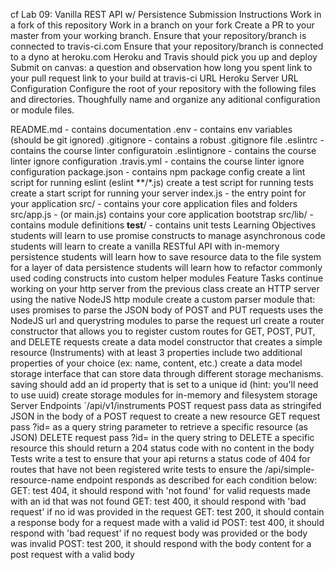 cf Lab 09: Vanilla REST API w/ Persistence
Submission Instructions
Work in a fork of this repository
Work in a branch on your fork
Create a PR to your master from your working branch.
Ensure that your repository/branch is connected to travis-ci.com
Ensure that your repository/branch is connected to a dyno at heroku.com
Heroku and Travis should pick you up and deploy
Submit on canvas:
a question and observation
how long you spent
link to your pull request
link to your build at travis-ci URL
Heroku Server URL
Configuration
Configure the root of your repository with the following files and directories. Thoughfully name and organize any aditional configuration or module files.

README.md - contains documentation
.env - contains env variables (should be git ignored)
.gitignore - contains a robust .gitignore file
.eslintrc - contains the course linter configuratoin
.eslintignore - contains the course linter ignore configuration
.travis.yml - contains the course linter ignore configuration
package.json - contains npm package config
create a lint script for running eslint (eslint **/*.js)
create a test script for running tests
create a start script for running your server
index.js - the entry point for your application
src/ - contains your core application files and folders
src/app.js - (or main.js) contains your core application bootstrap
src/lib/ - contains module definitions
__test__/ - contains unit tests
Learning Objectives
students will learn to use promise constructs to manage asynchronous code
students will learn to create a vanilla RESTful API with in-memory persistence
students will learn how to save resource data to the file system for a layer of data persistence
students will learn how to refactor commonly used coding constructs into custom helper modules
Feature Tasks
continue working on your http server from the previous class
create an HTTP server using the native NodeJS http module
create a custom parser module that:
uses promises to parse the JSON body of POST and PUT requests
uses the NodeJS url and querystring modules to parse the request url
create a router constructor that allows you to register custom routes for GET, POST, PUT, and DELETE requests
create a data model constructor that creates a simple resource (Instruments) with at least 3 properties
include two additional properties of your choice (ex: name, content, etc.)
create a data model storage interface that can store data through different storage mechanisms.
saving should add an id property that is set to a unique id (hint: you'll need to use uuid)
create storage modules for in-memory and filesystem storage
Server Endpoints
`/api/v1/instruments
POST request
pass data as stringifed JSON in the body of a POST request to create a new resource
GET request
pass ?id=<uuid> as a query string parameter to retrieve a specific resource (as JSON)
DELETE request
pass ?id=<uuid> in the query string to DELETE a specific resource
this should return a 204 status code with no content in the body
Tests
write a test to ensure that your api returns a status code of 404 for routes that have not been registered
write tests to ensure the /api/simple-resource-name endpoint responds as described for each condition below:
GET: test 404, it should respond with 'not found' for valid requests made with an id that was not found
GET: test 400, it should respond with 'bad request' if no id was provided in the request
GET: test 200, it should contain a response body for a request made with a valid id
POST: test 400, it should respond with 'bad request' if no request body was provided or the body was invalid
POST: test 200, it should respond with the body content for a post request with a valid body